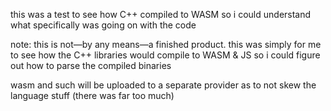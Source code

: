 this was a test to see how C++ compiled to WASM so i could understand what specifically was going on with the code

note: this is not—by any means—a finished product. this was simply for me to see how the C++ libraries would compile to WASM & JS so i could figure out how to parse the compiled binaries

wasm and such will be uploaded to a separate provider as to not skew the language stuff (there was far too much)
